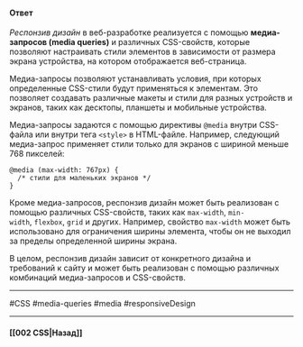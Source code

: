 #### Ответ

*Респонзив дизайн* в веб-разработке реализуется с помощью **медиа-запросов (media queries)** и различных CSS-свойств, которые позволяют настраивать стили элементов в зависимости от размера экрана устройства, на котором отображается веб-страница.

Медиа-запросы позволяют устанавливать условия, при которых определенные CSS-стили будут применяться к элементам. Это позволяет создавать различные макеты и стили для разных устройств и экранов, таких как десктопы, планшеты и мобильные устройства.

Медиа-запросы задаются с помощью директивы `@media` внутри CSS-файла или внутри тега `<style>` в HTML-файле. Например, следующий медиа-запрос применяет стили только для экранов с шириной меньше 768 пикселей:

```
@media (max-width: 767px) {
  /* стили для маленьких экранов */
}
```

Кроме медиа-запросов, респонзив дизайн может быть реализован с помощью различных CSS-свойств, таких как `max-width`, `min-width`, `flexbox`, `grid` и других. Например, свойство `max-width` может быть использовано для ограничения ширины элемента, чтобы он не выходил за пределы определенной ширины экрана.

В целом, респонзив дизайн зависит от конкретного дизайна и требований к сайту и может быть реализован с помощью различных комбинаций медиа-запросов и CSS-свойств.

___
#CSS #media-queries #media #responsiveDesign 

___

#### [[002 CSS|Назад]]